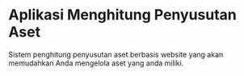# Aplikasi Menghitung Penyusutan Aset

Sistem penghitung penyusutan aset berbasis website yang akan memudahkan Anda mengelola aset yang anda miliki.
